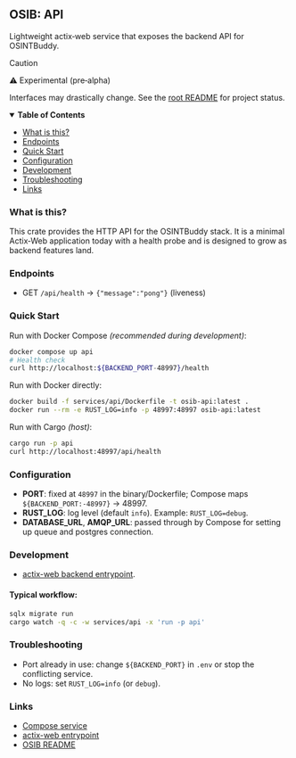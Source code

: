 <p>

## OSIB: API

Lightweight actix‑web service that exposes the backend API for OSINTBuddy.

> [!CAUTION]
> ⚠️ Experimental (pre‑alpha)
>
> Interfaces may drastically change. See the [root README](../../README.md) for project status.

</p>

<details open="open">
<summary><b>Table of Contents</b></summary>

- [What is this?](#what-is-this)
- [Endpoints](#endpoints)
- [Quick Start](#quick-start)
- [Configuration](#configuration)
- [Development](#development)
- [Troubleshooting](#troubleshooting)
- [Links](#links)

</details>

### What is this?

This crate provides the HTTP API for the OSINTBuddy stack. It is a minimal Actix‑Web application today with a health probe and is designed to grow as backend features land.

### Endpoints

- GET `/api/health` → `{"message":"pong"}` (liveness)


### Quick Start

Run with Docker Compose _(recommended during development)_:

```bash
docker compose up api
# Health check
curl http://localhost:${BACKEND_PORT-48997}/health
```

Run with Docker directly:

```bash
docker build -f services/api/Dockerfile -t osib-api:latest .
docker run --rm -e RUST_LOG=info -p 48997:48997 osib-api:latest
```

Run with Cargo _(host)_:

```bash
cargo run -p api
curl http://localhost:48997/api/health
```

### Configuration

- **PORT**: fixed at `48997` in the binary/Dockerfile; Compose maps `${BACKEND_PORT:-48997}` → 48997.
- **RUST_LOG**: log level (default `info`). Example: `RUST_LOG=debug`.
- **DATABASE_URL**, **AMQP_URL**: passed through by Compose for setting up queue and postgres connection.

### Development

- [actix-web backend entrypoint](./src/main.rs).

#### Typical workflow:


```bash
sqlx migrate run 
cargo watch -q -c -w services/api -x 'run -p api'
```

### Troubleshooting

- Port already in use: change `${BACKEND_PORT}` in `.env` or stop the conflicting service.
- No logs: set `RUST_LOG=info` (or `debug`).

### Links

- [Compose service](../../docker-compose.yml)
- [actix-web entrypoint](./src/lib.rs)
- [OSIB README](../../README.md)
